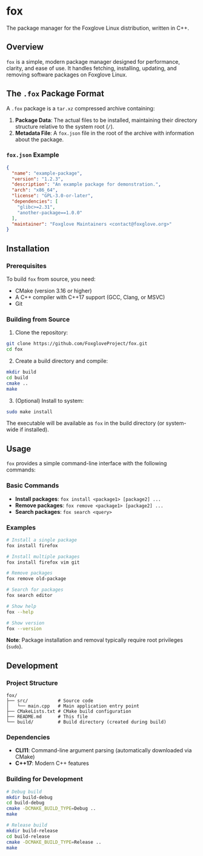 # fox
The package manager for the Foxglove Linux distribution, written in C++.

## Overview

`fox` is a simple, modern package manager designed for performance, clarity, and ease of use. It handles fetching, installing, updating, and removing software packages on Foxglove Linux.

## The `.fox` Package Format

A `.fox` package is a `tar.xz` compressed archive containing:
1.  **Package Data**: The actual files to be installed, maintaining their directory structure relative to the system root (`/`).
2.  **Metadata File**: A `fox.json` file in the root of the archive with information about the package.

### `fox.json` Example

```json
{
  "name": "example-package",
  "version": "1.2.3",
  "description": "An example package for demonstration.",
  "arch": "x86_64",
  "license": "GPL-3.0-or-later",
  "dependencies": [
    "glibc>=2.31",
    "another-package==1.0.0"
  ],
  "maintainer": "Foxglove Maintainers <contact@foxglove.org>"
}
```

## Installation

### Prerequisites

To build `fox` from source, you need:
- CMake (version 3.16 or higher)
- A C++ compiler with C++17 support (GCC, Clang, or MSVC)
- Git

### Building from Source

1. Clone the repository:
```bash
git clone https://github.com/FoxgloveProject/fox.git
cd fox
```

2. Create a build directory and compile:
```bash
mkdir build
cd build
cmake ..
make
```

3. (Optional) Install to system:
```bash
sudo make install
```

The executable will be available as `fox` in the build directory (or system-wide if installed).

## Usage

`fox` provides a simple command-line interface with the following commands:

### Basic Commands

*   **Install packages**: `fox install <package1> [package2] ...`
*   **Remove packages**: `fox remove <package1> [package2] ...`
*   **Search packages**: `fox search <query>`

### Examples

```bash
# Install a single package
fox install firefox

# Install multiple packages
fox install firefox vim git

# Remove packages
fox remove old-package

# Search for packages
fox search editor

# Show help
fox --help

# Show version
fox --version
```

**Note**: Package installation and removal typically require root privileges (`sudo`).

## Development

### Project Structure

```
fox/
├── src/           # Source code
│   └── main.cpp   # Main application entry point
├── CMakeLists.txt # CMake build configuration
├── README.md      # This file
└── build/         # Build directory (created during build)
```

### Dependencies

- **CLI11**: Command-line argument parsing (automatically downloaded via CMake)
- **C++17**: Modern C++ features

### Building for Development

```bash
# Debug build
mkdir build-debug
cd build-debug
cmake -DCMAKE_BUILD_TYPE=Debug ..
make

# Release build
mkdir build-release
cd build-release
cmake -DCMAKE_BUILD_TYPE=Release ..
make
```

